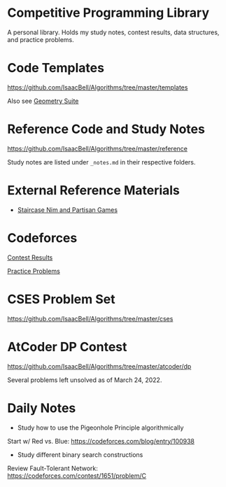 # Competitive Programming Library

A personal library. Holds my study notes, contest results, data structures, and practice problems.

# Code Templates

https://github.com/IsaacBell/Algorithms/tree/master/templates

Also see [Geometry Suite](https://github.com/IsaacBell/Algorithms/blob/master/reference/geometry/structures.cpp)

# Reference Code and Study Notes

https://github.com/IsaacBell/Algorithms/tree/master/reference

Study notes are listed under `_notes.md` in their respective folders.

# External Reference Materials

- [Staircase Nim and Partisan Games](https://pillowmath.github.io/Stat%20155/Lec3.pdf)

# Codeforces

[Contest Results](https://github.com/IsaacBell/Algorithms/tree/master/codeforces)

[Practice Problems](https://github.com/IsaacBell/Algorithms/tree/master/gym)

# CSES Problem Set

https://github.com/IsaacBell/Algorithms/tree/master/cses

# AtCoder DP Contest

https://github.com/IsaacBell/Algorithms/tree/master/atcoder/dp

Several problems left unsolved as of March 24, 2022.

# Daily Notes

* Study how to use the Pigeonhole Principle algorithmically

Start w/ Red vs. Blue: https://codeforces.com/blog/entry/100938

* Study different binary search constructions

Review Fault-Tolerant Network: https://codeforces.com/contest/1651/problem/C
